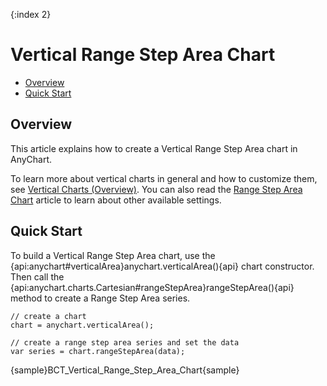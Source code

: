 {:index 2}
# Vertical Range Step Area Chart

* [Overview](#overview)
* [Quick Start](#quick_start)

## Overview

This article explains how to create a Vertical Range Step Area chart in AnyChart.

To learn more about vertical charts in general and how to customize them, see [Vertical Charts (Overview)](Overview). You can also read the [Range Step Area Chart](../Range_Step_Area_Chart) article to learn about other available settings.

## Quick Start

To build a Vertical Range Step Area chart, use the {api:anychart#verticalArea}anychart.verticalArea(){api} chart constructor. Then call the {api:anychart.charts.Cartesian#rangeStepArea}rangeStepArea(){api} method to create a Range Step Area series.

```
// create a chart
chart = anychart.verticalArea();

// create a range step area series and set the data
var series = chart.rangeStepArea(data);
```

{sample}BCT\_Vertical\_Range\_Step\_Area\_Chart{sample}